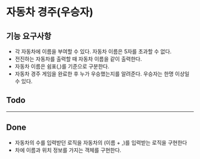 # 자동차 경주(우승자)

## 기능 요구사항
- 각 자동차에 이름을 부여할 수 있다. 자동차 이름은 5자를 초과할 수 없다.
- 전진하는 자동차를 출력할 때 자동차 이름을 같이 출력한다.
- 자동차 이름은 쉼표(,)를 기준으로 구분한다.
- 자동차 경주 게임을 완료한 후 누가 우승했는지를 알려준다. 우승자는 한명 이상일 수 있다.

## Todo
 

---
## Done
- 자동차의 수를 입력받던 로직을 자동차의 (이름 + ,)를 입력받는 로직을 구현한다
- 차에 이름과 위치 정보를 가지는 객체를 구현한다.
